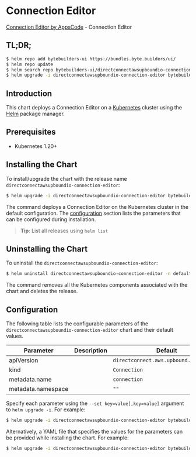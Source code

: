 # Connection Editor

[Connection Editor by AppsCode](https://byte.builders) - Connection Editor

## TL;DR;

```bash
$ helm repo add bytebuilders-ui https://bundles.byte.builders/ui/
$ helm repo update
$ helm search repo bytebuilders-ui/directconnectawsupboundio-connection-editor --version=v0.4.18
$ helm upgrade -i directconnectawsupboundio-connection-editor bytebuilders-ui/directconnectawsupboundio-connection-editor -n default --create-namespace --version=v0.4.18
```

## Introduction

This chart deploys a Connection Editor on a [Kubernetes](http://kubernetes.io) cluster using the [Helm](https://helm.sh) package manager.

## Prerequisites

- Kubernetes 1.20+

## Installing the Chart

To install/upgrade the chart with the release name `directconnectawsupboundio-connection-editor`:

```bash
$ helm upgrade -i directconnectawsupboundio-connection-editor bytebuilders-ui/directconnectawsupboundio-connection-editor -n default --create-namespace --version=v0.4.18
```

The command deploys a Connection Editor on the Kubernetes cluster in the default configuration. The [configuration](#configuration) section lists the parameters that can be configured during installation.

> **Tip**: List all releases using `helm list`

## Uninstalling the Chart

To uninstall the `directconnectawsupboundio-connection-editor`:

```bash
$ helm uninstall directconnectawsupboundio-connection-editor -n default
```

The command removes all the Kubernetes components associated with the chart and deletes the release.

## Configuration

The following table lists the configurable parameters of the `directconnectawsupboundio-connection-editor` chart and their default values.

|     Parameter      | Description |                      Default                      |
|--------------------|-------------|---------------------------------------------------|
| apiVersion         |             | <code>directconnect.aws.upbound.io/v1beta1</code> |
| kind               |             | <code>Connection</code>                           |
| metadata.name      |             | <code>connection</code>                           |
| metadata.namespace |             | <code>""</code>                                   |


Specify each parameter using the `--set key=value[,key=value]` argument to `helm upgrade -i`. For example:

```bash
$ helm upgrade -i directconnectawsupboundio-connection-editor bytebuilders-ui/directconnectawsupboundio-connection-editor -n default --create-namespace --version=v0.4.18 --set apiVersion=directconnect.aws.upbound.io/v1beta1
```

Alternatively, a YAML file that specifies the values for the parameters can be provided while
installing the chart. For example:

```bash
$ helm upgrade -i directconnectawsupboundio-connection-editor bytebuilders-ui/directconnectawsupboundio-connection-editor -n default --create-namespace --version=v0.4.18 --values values.yaml
```
